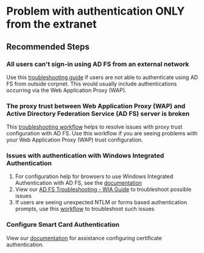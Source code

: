<properties
    pageTitle="Problem with authentication ONLY from the extranet"
    description="Self Help content for authentication issues from the extranet"
	  service="microsoft.aad"
	  resource="Microsoft_AAD_IAM"
 	authors="zhvolosh"
    ms.author="zhvolosh"
    displayOrder=""
    selfHelpType="generic"
    supportTopicIds="32689919"
    resourceTags=""
	productPesIds="16579"
    cloudEnvironments="public, Fairfax, Mooncake, usnat, ussec"
    	articleId="c0bae8c1-80c1-42ba-af0b-b4a5fffb8b9b"
	ownershipId="AzureIdentity_MultiFactorAuthentication"
/>

# Problem with authentication ONLY from the extranet

## **Recommended Steps**

### All users can't sign-in using AD FS from an external network

Use this [troubleshooting guide](https://adfshelp.microsoft.com/TroubleshootingGuides/Workflow/1183c7fd-7489-4957-a30c-ab497ee85657) if users are not able to authenticate using AD FS from outside corpnet. This would usually include authentications occurring via the Web Application Proxy (WAP).

### The proxy trust between Web Application Proxy (WAP) and Active Directory Federation Service (AD FS) server is broken

This [troubleshooting workflow](https://adfshelp.microsoft.com/TroubleshootingGuides/Workflow/da33a6cd-166b-4fca-863a-73aec904c3fd) helps to resolve issues with proxy trust configuration with AD FS. Use this workflow if you are seeing problems with your Web Application Proxy (WAP) trust configuration.

### Issues with authentication with Windows Integrated Authentication

1. For configuration help for browsers to use Windows Integrated Authentication with AD FS, see the [documentation](https://docs.microsoft.com/windows-server/identity/ad-fs/operations/configure-ad-fs-browser-wia)
2. View our [AD FS Troubleshooting - WIA Guide](https://docs.microsoft.com/windows-server/identity/ad-fs/troubleshooting/ad-fs-tshoot-iwa) to troubleshoot possible issues
3. If users are seeing unexpected NTLM or forms based authentication prompts, use this [workflow](https://adfshelp.microsoft.com/TroubleshootingGuides/Workflow/e4d46600-59a9-4202-8fe7-7436fd56c486) to troubleshoot such issues

### Configure Smart Card Authentication

View our [documentation](https://docs.microsoft.com/windows-server/identity/ad-fs/operations/configure-user-certificate-authentication) for assistance configuring certificate authentication.
